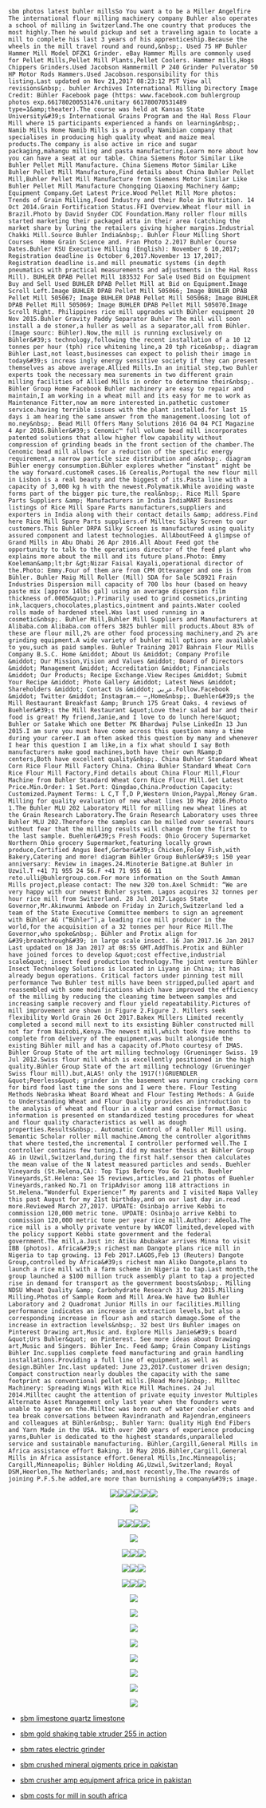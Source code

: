 
```
sbm photos latest buhler millsSo You want a to be a Miller Angelfire The international flour milling machinery company Buhler also operates a school of milling in Switzerland.The one country that produces the most highly.Then he would pickup and set a traveling again to locate a mill to complete his last 3 years of his apprenticeship.Because the wheels in the mill travel round and round,&nbsp;. Used 75 HP Buhler Hammer Mill Model DFZK1 Grinder. eBay Hammer Mills are commonly used for Pellet Mills,Pellet Mill Plants,Pellet Coolers. Hammer mills,Hogs Chippers Grinders.Used Jacobson Hammermill P 240 Grinder Pulverator 50 HP Motor Rods Hammers.Used Jacobson.responsibility for this listing.Last updated on Nov 21,2017 08:23:12 PST View all revisions&nbsp;. buhler Archives International Milling Directory Image Credit: Bühler Facebook page (https: www.facebook.com buhlergroup photos exp.661780200531476.unitary 661780070531489 type=1&amp;theater).The course was held at Kansas State University&#39;s International Grains Program and the Hal Ross Flour Mill where 15 participants experienced a hands on learning&nbsp;. Namib Mills Home Namib Mills is a proudly Namibian company that specialises in producing high quality wheat and maize meal products.The company is also active in rice and sugar packaging,mahangu milling and pasta manufacturing.Learn more about how you can have a seat at our table. China Siemens Motor Similar Like Buhler Pellet Mill Manufacture. China Siemens Motor Similar Like Buhler Pellet Mill Manufacture,Find details about China Buhler Pellet Mill,Buhler Pellet Mill Manufacture from Siemens Motor Similar Like Buhler Pellet Mill Manufacture Chongqing Qiaoxing Machinery &amp; Equipment Company.Get Latest Price.Wood Pellet Mill More photos: Trends of Grain Milling,Food Industry and their Role in Nutrition. 14 Oct 2014.Grain Fortification Status.FFI Overview.Wheat flour mill in Brazil.Photo by David Snyder CDC Foundation.Many roller flour mills started marketing their packaged atta in their area (catching the market share by luring the retailers giving higher margins.Industrial Chakki Mill.Source Buhler India&nbsp;. Buhler Flour Milling Short Courses  Home Grain Science and. Fran Photo 2.2017 Buhler Course Dates.Buhler KSU Executive Milling (English): November 6 10,2017; Registration deadline is October 6,2017.November 13 17,2017; Registration deadline is.and mill pneumatic systems (in depth pneumatics with practical measurements and adjustments in the Hal Ross Mill). BUHLER DPAB Pellet Mill 183532 For Sale Used Bid on Equipment Buy and Sell Used BUHLER DPAB Pellet Mill at Bid on Equipment.Image Scroll Left.Image BUHLER DPAB Pellet Mill 505066; Image BUHLER DPAB Pellet Mill 505067; Image BUHLER DPAB Pellet Mill 505068; Image BUHLER DPAB Pellet Mill 505069; Image BUHLER DPAB Pellet Mill 505070.Image Scroll Right. Philippines rice mill upgrades with Bühler equipment 20 Nov 2015.Buhler Gravity Paddy Separator Buhler The mill will soon install a de stoner,a huller as well as a separator,all from Bühler.(Image sourc: Bühler).Now,the mill is running exclusively on Bühler&#39;s technology,following the recent installation of a 10 12 tonnes per hour (tph) rice whitening line,a 20 tph rice&nbsp;. diagram Bühler Last,not least,businesses can expect to polish their image in today&#39;s increas ingly energy sensitive society if they can present themselves as above average.Allied Mills.In an initial step,two Buhler experts took the necessary mea surements in two different grain milling facilities of Allied Mills in order to determine their&nbsp;. Bühler Group Home Facebook Buhler machinery are easy to repair and maintain,I am working in a wheat mill and its easy for me to work as Maintenance Fitter,now am more interested in.pathetic customer service.having terrible issues with the plant installed.for last 15 days i am hearing the same answer from the management.loosing lot of mo.ney&nbsp;. Bead Mill Offers Many Solutions 2016 04 04 PCI Magazine 4 Apr 2016.Bühler&#39;s Cenomic™ full volume bead mill incorporates patented solutions that allow higher flow capability without compression of grinding beads in the front section of the chamber.The Cenomic bead mill allows for a reduction of the specific energy requirement,a narrow particle size distribution and a&nbsp;. diagram Bühler energy consumption.Bühler explores whether “instant” might be the way forward.customeR cases.16 Cerealis,Portugal the new flour mill in Lisbon is a real beauty and the biggest of its.Pasta line with a capacity of 3,000 kg h with the newest.Polymatik.While avoiding waste forms part of the bigger pic ture,the real&nbsp;. Rice Mill Spare Parts Suppliers &amp; Manufacturers in India IndiaMART Business listings of Rice Mill Spare Parts manufacturers,suppliers and exporters in India along with their contact details &amp; address.Find here Rice Mill Spare Parts suppliers.of Milltec Silky Screen to our customers.This Buhler DRPA Silky Screen is manufactured using quality assured component and latest technologies. AllAboutFeed A glimpse of Grand Mills in Abu Dhabi 26 Apr 2016.All About Feed got the opportunity to talk to the operations director of the feed plant who explains more about the mill and its future plans.Photo: Emmy Koeleman&amp;lt;br &gt;Nizar Faisal Kayali,operational director of the.Photo: Emmy.Four of them are from CPM Ottevanger and one is from Bühler. Buhler Maig Mill Roller (Mill) SDA for Sale 5C8921 Frain Industries Dispersion mill capacity of 700 lbs hour (based on heavy paste mix [approx 14lbs gal] using an average dispersion film thickness of.0005&quot;).Primarily used to grind cosmetics,printing ink,lacquers,chocolates,plastics,ointment and paints.Water cooled rolls made of hardened steel.Was last used running in a cosmetic&nbsp;. Buhler Mill,Buhler Mill Suppliers and Manufacturers at Alibaba.com Alibaba.com offers 3825 buhler mill products.About 83% of these are flour mill,2% are other food processing machinery,and 2% are grinding equipment.A wide variety of buhler mill options are available to you,such as paid samples. Buhler Training 2017 Bahrain Flour Mills Company B.S.C. Home &middot; About Us &middot; Company Profile &middot; Our Mission,Vision and Values &middot; Board of Directors &middot; Management &middot; Accreditation &middot; Financials &middot; Our Products; Recipe Exchange.View Recipes &middot; Submit Your Recipe &middot; Photo Gallery &middot; Latest News &middot; Shareholders &middot; Contact Us &middot; عربي.Follow.Facebook &middot; Twitter &middot; Instagram.— —,Home&nbsp;. Buehler&#39;s the Mill Restaurant Breakfast &amp; Brunch 175 Great Oaks. 4 reviews of Buehler&#39;s the Mill Restaurant &quot;Love their salad bar and their food is great! My friend,Janie,and I love to do lunch here!&quot; Buhler or Satake Which one Better PK Bhardwaj Pulse LinkedIn 13 Jun 2015.I am sure you must have come across this question many a time during your career.I am often asked this question by many and whenever I hear this question I am like,in a fix what should I say Both manufacturers make good machines,both have their own R&amp;D centers,Both have excellent quality&nbsp;. China Buhler Standard Wheat Corn Rice Flour Mill Factory China. China Buhler Standard Wheat Corn Rice Flour Mill Factory,Find details about China Flour Mill,Flour Machine from Buhler Standard Wheat Corn Rice Flour Mill.Get Latest Price.Min.Order: 1 Set.Port: Qingdao,China.Production Capacity: Customized.Payment Terms: L C,T T,D P,Western Union,Paypal,Money Gram. Milling for quality evaluation of new wheat lines 10 May 2016.Photo 1.The Buhler MLU 202 Laboratory Mill for milling new wheat lines at the Grain Research Laboratory.The Grain Research Laboratory uses three Buhler MLU 202.Therefore the samples can be milled over several hours without fear that the milling results will change from the first to the last sample. Buehler&#39;s Fresh Foods: Ohio Grocery Supermarket Northern Ohio grocery Supermarket,featuring locally grown produce,Certified Angus Beef,Gerber&#39;s Chicken,Foley Fish,with Bakery,Catering and more! diagram Bühler Group Buhler&#39;s 150 year anniversary: Review in images.24.Minoterie Batigne.at Buhler in Uzwil.T +41 71 955 24 56.F +41 71 955 66 11 reto.ulli@buhlergroup.com.For more information on the South Amman Mills project,please contact: The new 320 ton.Axel Schmidt: “We are very happy with our newest Buhler system. Lagos acquires 32 tonnes per hour rice mill from Switzerland. 28 Jul 2017.Lagos State Governor,Mr.Akinwunmi Ambode on Friday in Zurich,Switzerland led a team of the State Executive Committee members to sign an agreement with Bühler AG (“Bühler”),a leading rice mill producer in the world,for the acquisition of a 32 tonnes per hour Rice Mill.The Governor,who spoke&nbsp;. Bühler and Protix align for &#39;breakthrough&#39; in large scale insect. 16 Jan 2017.16 Jan 2017 Last updated on 18 Jan 2017 at 08:55 GMT.AddThis.Protix and Bühler have joined forces to develop &quot;cost effective,industrial scale&quot; insect feed production technology.The joint venture Bühler Insect Technology Solutions is located in Liyang in China; it has already begun operations. Critical factors under pinning test mill performance Two Buhler test mills have been stripped,pulled apart and reassembled with some modifications which have improved the efficiency of the milling by reducing the cleaning time between samples and increasing sample recovery and flour yield repeatability.Pictures of mill improvement are shown in Figure 2.Figure 2. Millers seek flexibility World Grain 26 Oct 2017.Bakex Millers Limited recently completed a second mill next to its exsisting Bühler constructed mill not far from Nairobi,Kenya.The newest mill,which took five months to complete from delivery of the equipment,was built alongside the existing Bühler mill and has a capacity of.Photo courtesy of IMAS. Bühler Group State of the art milling technology (Grueninger Swiss. 19 Jul 2012.Swiss flour mill which is excellently positioned in the high quality.Bühler Group State of the art milling technology (Grueninger Swiss flour mill).but,ALAS! only the 1917(!)GRUENDLER &quot;Peerless&quot; grinder in the basement was running cracking corn for bird food last time the sons and I were there. Flour Testing Methods Nebraska Wheat Board Wheat and Flour Testing Methods: A Guide to Understanding Wheat and Flour Quality provides an introduction to the analysis of wheat and flour in a clear and concise format.Basic information is presented on standardized testing procedures for wheat and flour quality characteristics as well as dough properties.Results&nbsp;. Automatic Control of a Roller Mill using. Semantic Scholar roller mill machine.Among the controller algorithms that where tested,the incremental I controller performed well.The I controller contains few tuning.I did my master thesis at Bühler Group AG in Uzwil,Switzerland,during the first half.sensor then calculates the mean value of the N latest measured particles and sends. Buehler Vineyards (St.Helena,CA): Top Tips Before You Go (with. Buehler Vineyards,St.Helena: See 15 reviews,articles,and 21 photos of Buehler Vineyards,ranked No.71 on TripAdvisor among 118 attractions in St.Helena.“Wonderful Experience!” My parents and I visited Napa Valley this past August for my 21st birthday,and on our last day in.read more.Reviewed March 27,2017. UPDATE: Osinbajo arrive Kebbi to commission 120,000 metric tone. UPDATE: Osinbajo arrive Kebbi to commission 120,000 metric tone per year rice mill.Author: Adeola.The rice mill is a wholly private venture by WACOT limited,developed with the policy support Kebbi state government and the federal government.The mill,a.Just in: Atiku Abubakar arrives Minna to visit IBB (photos). Africa&#39;s richest man Dangote plans rice mill in Nigeria to tap growing. 13 Feb 2017.LAGOS,Feb 13 (Reuters) Dangote Group,controlled by Africa&#39;s richest man Aliko Dangote,plans to launch a rice mill with a farm scheme in Nigeria to tap.Last month,the group launched a $100 million truck assembly plant to tap a projected rise in demand for transport as the government boosts&nbsp;. Milling NDSU Wheat Quality &amp; Carbohydrate Research 31 Aug 2015.Milling Milling.Photos of Sample Room and Mill Area.We have two Buhler Laboratory and 2 Quadromat Junior Mills in our facilities.Milling performance indicates an increase in extraction levels,but also a corresponding increase in flour ash and starch damage.Some of the increase in extraction levels&nbsp;. 32 best Urs Buhler images on Pinterest Drawing art,Music and. Explore Mills Janie&#39;s board &quot;Urs Buhler&quot; on Pinterest. See more ideas about Drawing art,Music and Singers. Bühler Inc. Feed &amp; Grain Company Listings Bühler Inc.supplies complete feed manufacturing and grain handling installations.Providing a full line of equipment,as well as design.Bühler Inc.last updated: June 23,2017.Customer driven design; Compact construction nearly doubles the capacity with the same footprint as conventional pellet mills.[Read More]&nbsp;. Milltec Machinery: Spreading Wings With Rice Mill Machines. 24 Jul 2014.Milltec caught the attention of private equity investor Multiples Alternate Asset Management only last year when the founders were unable to agree on the.Milltec was born out of water cooler chats and tea break conversations between Ravindranath and Rajendran,engineers and colleagues at Bühler&nbsp;. Buhler Yarn: Quality High End Fibers and Yarn Made in the USA. With over 200 years of experience producing yarns,Buhler is dedicated to the highest standards,unparalleled service and sustainable manufacturing. Bühler,Cargill,General Mills in Africa assistance effort Baking. 10 May 2016.Bühler,Cargill,General Mills in Africa assistance effort.General Mills,Inc.Minneapolis; Cargill,Minneapolis; Bühler Holding AG,Uzwil,Switzerland; Royal DSM,Heerlen,The Netherlands; and,most recently,The.The rewards of joining P.F.S.he added,are more than burnishing a company&#39;s image. 
```

<div align="center">
  
<a rel="nofollow" href="https://m.shibang-china.com?f=github&k=sbm+photos+latest+buhler+mills"><img src="https://static.shibang-china.com/en/l.png"></a><img src="https://static.shibang-china.com/en/hw.png"><a rel="nofollow" href="https://m.shibang-china.com/product/?f=github&k=sbm+photos+latest+buhler+mills"><img src="https://static.shibang-china.com/en/p.png"></a><a rel="nofollow" href="https://m.shibang-china.com/cases/?f=github&k=sbm+photos+latest+buhler+mills"><img src="https://static.shibang-china.com/en/c.png"></a><a rel="nofollow" href="https://m.shibang-china.com/news/?f=github&k=sbm+photos+latest+buhler+mills"><img src="https://static.shibang-china.com/en/n.png"></a><a rel="nofollow" href="https://m.shibang-china.com?f=github&k=sbm+photos+latest+buhler+mills"><img src="https://static.shibang-china.com/en/m.png"></a>

<a rel="nofollow" href="https://m.shibang-china.com/product/?f=github&k=sbm+photos+latest+buhler+mills"><img src="https://static.shibang-china.com/en/b.jpg"></a>
  
<a rel="nofollow" href="https://m.shibang-china.com/solution-aggregate.html?f=github&k=sbm+photos+latest+buhler+mills"><img src="https://static.shibang-china.com/en/a.jpg"></a><a rel="nofollow" href="https://m.shibang-china.com/solution-mine.html?f=github&k=sbm+photos+latest+buhler+mills"><img src="https://static.shibang-china.com/en/m.jpg"></a><a rel="nofollow" href="https://m.shibang-china.com/solution-mill.html?f=github&k=sbm+photos+latest+buhler+mills"><img src="https://static.shibang-china.com/en/g.jpg"></a><a rel="nofollow" href="https://m.shibang-china.com/solution-epc.html?f=github&k=sbm+photos+latest+buhler+mills"><img src="https://static.shibang-china.com/en/e.jpg"></a>

<a rel="nofollow" href="https://m.shibang-china.com/product/?f=github&k=sbm+photos+latest+buhler+mills"><img src="https://static.shibang-china.com/en/a-p.png"></a>

<a rel="nofollow" href="https://m.shibang-china.com/product/crusher/c6x.html?f=github&k=sbm+photos+latest+buhler+mills"><img src="https://static.shibang-china.com/en/j.jpg"></a><a rel="nofollow" href="https://m.shibang-china.com/product/crusher/ci5x.html?f=github&k=sbm+photos+latest+buhler+mills"><img src="https://static.shibang-china.com/en/i.jpg"></a><a rel="nofollow" href="https://m.shibang-china.com/product/crusher/hst.html?f=github&k=sbm+photos+latest+buhler+mills"><img src="https://static.shibang-china.com/en/c.jpg"></a>

<a rel="nofollow" href="https://m.shibang-china.com/product/mill/mtw.html?f=github&k=sbm+photos+latest+buhler+mills"><img src="https://static.shibang-china.com/en/mtw.jpg"></a><a rel="nofollow" href="https://m.shibang-china.com/product/mill/scm.html?f=github&k=sbm+photos+latest+buhler+mills"><img src="https://static.shibang-china.com/en/scm.jpg"></a><a rel="nofollow" href="https://m.shibang-china.com/product/mill/lm.html?f=github&k=sbm+photos+latest+buhler+mills"><img src="https://static.shibang-china.com/en/lm.jpg"></a>

<a rel="nofollow" href="https://m.shibang-china.com/product/sand/vsi6x.html?f=github&k=sbm+photos+latest+buhler+mills"><img src="https://static.shibang-china.com/en/6x.jpg"></a><a rel="nofollow" href="https://m.shibang-china.com/product/sand/vu.html?f=github&k=sbm+photos+latest+buhler+mills"><img src="https://static.shibang-china.com/en/vu.jpg"></a><a rel="nofollow" href="https://m.shibang-china.com/product/mobile/klun.html?f=github&k=sbm+photos+latest+buhler+mills"><img src="https://static.shibang-china.com/en/k.jpg"></a>

<a rel="nofollow" href="https://m.shibang-china.com/cases/?f=github&k=sbm+photos+latest+buhler+mills"><img src="https://static.shibang-china.com/en/case.png"></a>

<a rel="nofollow" href="https://m.shibang-china.com/cases/aggregate/202.html?f=github&k=sbm+photos+latest+buhler+mills"><img src="https://static.shibang-china.com/en/c-1.jpg"></a>

<a rel="nofollow" href="https://m.shibang-china.com/cases/aggregate/203.html?f=github&k=sbm+photos+latest+buhler+mills"><img src="https://static.shibang-china.com/en/c-2.jpg"></a>

<a rel="nofollow" href="https://m.shibang-china.com/cases/mill/123.html?f=github&k=sbm+photos+latest+buhler+mills"><img src="https://static.shibang-china.com/en/c-3.jpg"></a>

<a rel="nofollow" href="https://m.shibang-china.com/contact_us.html?f=github&k=sbm+photos+latest+buhler+mills"><img src="https://static.shibang-china.com/en/contact.png"></a>

<a rel="nofollow" href="https://swt.shibang-china.com/?f=github&k=sbm+photos+latest+buhler+mills"><img src="https://static.shibang-china.com/en/chat.png"></a>

<a rel="nofollow" href="https://whatsapp.shibangsoft.com/WhatsApp.php?f=github&k=sbm+photos+latest+buhler+mills"><img src="https://static.shibang-china.com/en/whatsapp.png"></a>

<a rel="nofollow" href="https://m.shibang-china.com/?f=github&k=sbm+photos+latest+buhler+mills"><img src="https://static.shibang-china.com/en/website.png"></a>

</div>


* [sbm limestone quartz limestone](sbm%20limestone%20quartz%20limestone.md)

* [sbm gold shaking table xtruder 255 in action](sbm%20gold%20shaking%20table%20xtruder%20255%20in%20action.md)

* [sbm rates electric grinder](sbm%20rates%20electric%20grinder.md)

* [sbm crushed mineral pigments price in pakistan](sbm%20crushed%20mineral%20pigments%20price%20in%20pakistan.md)

* [sbm crusher amp equipment africa price in pakistan](sbm%20crusher%20amp%20equipment%20africa%20price%20in%20pakistan.md)

* [sbm costs for mill in south africa](sbm%20costs%20for%20mill%20in%20south%20africa.md)